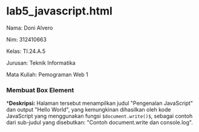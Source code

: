 # lab5_javascript.html
Nama: Doni Alvero <p>
Nim: 312410663 <P>
Kelas: TI.24.A.5 <P>
Jurusan: Teknik Informatika <p>
Mata Kuliah: Pemograman Web 1 <p>

### Membuat Box Element
***Deskripsi:**
Halaman tersebut menampilkan judul "Pengenalan JavaScript" dan output "Hello World", yang kemungkinan dihasilkan oleh kode JavaScript yang menggunakan fungsi `$document.write()$`, sebagai contoh dari sub-judul yang disebutkan: "Contoh document.write dan console.log".
